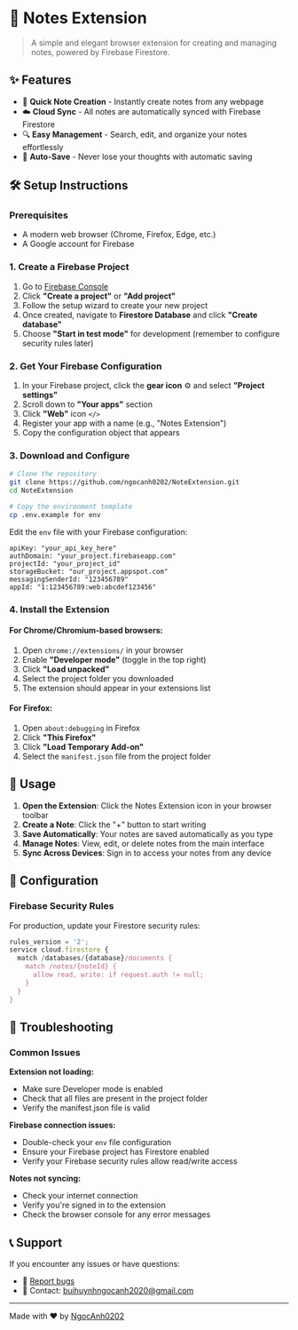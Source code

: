 # 📝 Notes Extension

> A simple and elegant browser extension for creating and managing notes, powered by Firebase Firestore.

## ✨ Features

- 🚀 **Quick Note Creation** - Instantly create notes from any webpage
- ☁️ **Cloud Sync** - All notes are automatically synced with Firebase Firestore
- 🔍 **Easy Management** - Search, edit, and organize your notes effortlessly
- 💾 **Auto-Save** - Never lose your thoughts with automatic saving

## 🛠️ Setup Instructions

### Prerequisites

- A modern web browser (Chrome, Firefox, Edge, etc.)
- A Google account for Firebase

### 1. Create a Firebase Project

1. Go to [Firebase Console](https://console.firebase.google.com/)
2. Click **"Create a project"** or **"Add project"**
3. Follow the setup wizard to create your new project
4. Once created, navigate to **Firestore Database** and click **"Create database"**
5. Choose **"Start in test mode"** for development (remember to configure security rules later)

### 2. Get Your Firebase Configuration

1. In your Firebase project, click the **gear icon** ⚙️ and select **"Project settings"**
2. Scroll down to **"Your apps"** section
3. Click **"Web"** icon `</>`
4. Register your app with a name (e.g., "Notes Extension")
5. Copy the configuration object that appears

### 3. Download and Configure

```bash
# Clone the repository
git clone https://github.com/ngocanh0202/NoteExtension.git
cd NoteExtension

# Copy the environment template
cp .env.example for env
```

Edit the `env` file with your Firebase configuration:

```env
apiKey: "your_api_key_here"
authDomain: "your_project.firebaseapp.com"
projectId: "your_project_id"
storageBucket: "our_project.appspot.com"
messagingSenderId: "123456789"
appId: "1:123456789:web:abcdef123456"
```

### 4. Install the Extension

#### For Chrome/Chromium-based browsers:
1. Open `chrome://extensions/` in your browser
2. Enable **"Developer mode"** (toggle in the top right)
3. Click **"Load unpacked"**
4. Select the project folder you downloaded
5. The extension should appear in your extensions list

#### For Firefox:
1. Open `about:debugging` in Firefox
2. Click **"This Firefox"**
3. Click **"Load Temporary Add-on"**
4. Select the `manifest.json` file from the project folder

## 🚀 Usage

1. **Open the Extension**: Click the Notes Extension icon in your browser toolbar
2. **Create a Note**: Click the "+" button to start writing
3. **Save Automatically**: Your notes are saved automatically as you type
4. **Manage Notes**: View, edit, or delete notes from the main interface
5. **Sync Across Devices**: Sign in to access your notes from any device

## 🔧 Configuration

### Firebase Security Rules

For production, update your Firestore security rules:

```javascript
rules_version = '2';
service cloud.firestore {
  match /databases/{database}/documents {
    match /notes/{noteId} {
      allow read, write: if request.auth != null;
    }
  }
}
```

## 🐛 Troubleshooting

### Common Issues

**Extension not loading:**
- Make sure Developer mode is enabled
- Check that all files are present in the project folder
- Verify the manifest.json file is valid

**Firebase connection issues:**
- Double-check your `env` file configuration
- Ensure your Firebase project has Firestore enabled
- Verify your Firebase security rules allow read/write access

**Notes not syncing:**
- Check your internet connection
- Verify you're signed in to the extension
- Check the browser console for any error messages

## 📞 Support

If you encounter any issues or have questions:

- 🐛 [Report bugs]((https://github.com/ngocanh0202/NoteExtension/issues))
- 📧 Contact: buihuynhngocanh2020@gmail.com

---

Made with ❤️ by [NgocAnh0202](https://github.com/ngocanh0202)
